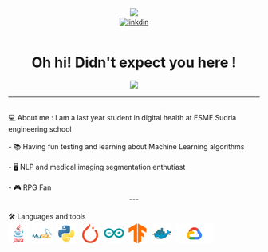 

<div id="header" align="center">
  <img src="https://media.giphy.com/media/M9gbBd9nbDrOTu1Mqx/giphy.gif" width="100"/>
</div>

<div id="badges" align="center">
  <a href="https://linkedin.com/in/laurent-lieu-673637203">
    <img src="https://img.shields.io/badge/LinkedIn-blue?logo=linkedin&logoColor=white&style=for-the-badge" alt="linkdin"/>
  </a>
<div>
  
  
<img src="https://komarev.com/ghpvc/?username=laurentlieu1" alt=""/>
  
<h1>
  Oh hi! Didn't expect you here !
</h1>
  
<div id="banner">
  <img src="https://media.giphy.com/media/u2pmTWUi0MXjyrMaVj/giphy.gif" width="400"/>
</div>

---
<div align="left">
  <br>💻 About me : I am a last year student in digital health at ESME Sudria engineering school </br>
  <br>- 📚 Having fun testing and learning about Machine Learning algorithms </br>
  <br>- 🖥️ NLP and medical imaging segmentation enthutiast </br>
  <br>- 🎮 RPG Fan </br>
</div>
---
<div align="left">
  <br> 🛠️ Languages and tools </br>
  <img src="https://github.com/devicons/devicon/blob/master/icons/java/java-original-wordmark.svg" title="Java" alt="Java" width="40" height="40"/>&nbsp;
  <img src="https://github.com/devicons/devicon/blob/master/icons/mysql/mysql-original-wordmark.svg" title="MySQL"  alt="MySQL" width="40" height="40"/>&nbsp;
  <img src="https://github.com/devicons/devicon/blob/master/icons/python/python-original.svg" title="Python" alt="Python" width="40" height="40"/>&nbsp;
  <img src="https://github.com/devicons/devicon/blob/master/icons/pytorch/pytorch-original.svg" title="Pytorch" alt="Pytorch" width="40" height="40"/>&nbsp;
  <img src="https://github.com/devicons/devicon/blob/master/icons/arduino/arduino-original.svg" title="Arduino" alt="Pytorch" width="40" height="40"/>&nbsp;
  <img src="https://github.com/devicons/devicon/blob/master/icons/tensorflow/tensorflow-original.svg" title="TensorFlow" alt="TensorFlow" width="40" height="40"/>&nbsp;
  <img src="https://github.com/devicons/devicon/blob/master/icons/docker/docker-original.svg" title="Docker" alt="Docker" width="40" height="40"/>&nbsp;
  <img src="GCP.png" title="GoogleCloud" alt="GoogleCloud" height="40"/>&nbsp;
